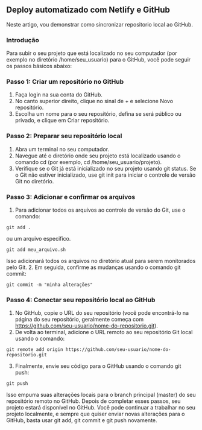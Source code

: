 ## Deploy automatizado com Netlify e GitHub

Neste artigo, vou demonstrar como sincronizar repositorio local ao GitHub.<br>

### Introdução
Para subir o seu projeto que está localizado no seu computador (por exemplo no diretório /home/seu_usuario) para o GitHub, você pode seguir os passos básicos abaixo:

### Passo 1: Criar um repositório no GitHub
1.	Faça login na sua conta do GitHub.
2.	No canto superior direito, clique no sinal de + e selecione Novo repositório.
3.	Escolha um nome para o seu repositório, defina se será público ou privado, e clique em Criar repositório.

### Passo 2: Preparar seu repositório local
1.	Abra um terminal no seu computador.
2.	Navegue até o diretório onde seu projeto está localizado usando o comando cd (por exemplo, cd /home/seu_usuario/projeto).
3.	Verifique se o Git já está inicializado no seu projeto usando git status. Se o Git não estiver inicializado, use git init para iniciar o controle de versão Git no diretório.

### Passo 3: Adicionar e confirmar os arquivos
1.	Para adicionar todos os arquivos ao controle de versão do Git, use o comando:
```
git add .
```
ou um arquivo especifico.
```
git add meu_arquivo.sh
```

Isso adicionará todos os arquivos no diretório atual para serem monitorados pelo Git.
2.	Em seguida, confirme as mudanças usando o comando git commit:
```
git commit -m "minha alterações"
```
### Passo 4: Conectar seu repositório local ao GitHub

1.	No GitHub, copie o URL do seu repositório (você pode encontrá-lo na página do seu repositório, geralmente começa com https://github.com/seu-usuario/nome-do-repositorio.git).
2.	De volta ao terminal, adicione o URL remoto ao seu repositório Git local usando o comando:
```
git remote add origin https://github.com/seu-usuario/nome-do-repositorio.git
```
3.	Finalmente, envie seu código para o GitHub usando o comando git push:
```
git push
```

Isso empurra suas alterações locais para o branch principal (master) do seu repositório remoto no GitHub.
Depois de completar esses passos, seu projeto estará disponível no GitHub. Você pode continuar a trabalhar no seu projeto localmente, e sempre que quiser enviar novas alterações para o GitHub, basta usar git add, git commit e git push novamente.


